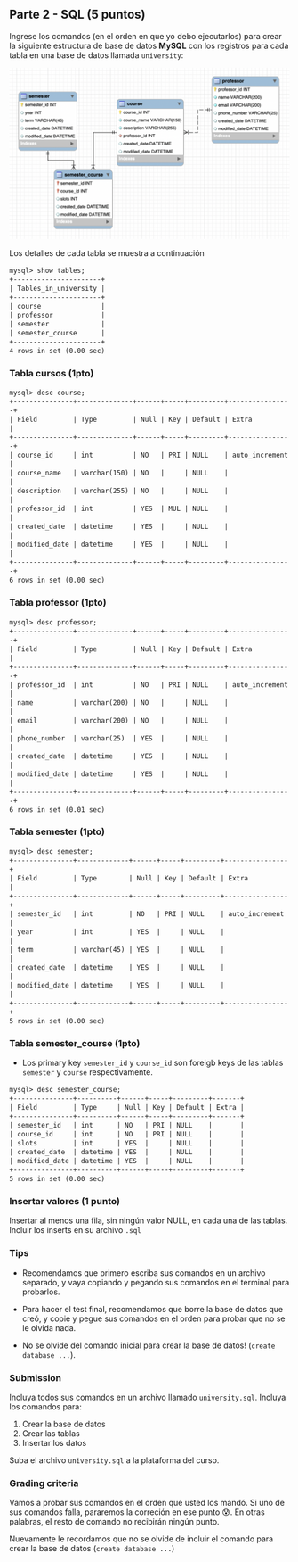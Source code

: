 ## Parte 2 - SQL (5 puntos)

Ingrese los comandos (en el orden en que yo debo ejecutarlos) para crear la siguiente estructura de base de datos **MySQL** con los registros para cada tabla en una base de datos llamada `university`:

![](./bd.png)

Los detalles de cada tabla se muestra a continuación

```
mysql> show tables;
+----------------------+
| Tables_in_university |
+----------------------+
| course               |
| professor            |
| semester             |
| semester_course      |
+----------------------+
4 rows in set (0.00 sec)
```

### Tabla cursos (1pto)

```
mysql> desc course;
+---------------+--------------+------+-----+---------+----------------+
| Field         | Type         | Null | Key | Default | Extra          |
+---------------+--------------+------+-----+---------+----------------+
| course_id     | int          | NO   | PRI | NULL    | auto_increment |
| course_name   | varchar(150) | NO   |     | NULL    |                |
| description   | varchar(255) | NO   |     | NULL    |                |
| professor_id  | int          | YES  | MUL | NULL    |                |
| created_date  | datetime     | YES  |     | NULL    |                |
| modified_date | datetime     | YES  |     | NULL    |                |
+---------------+--------------+------+-----+---------+----------------+
6 rows in set (0.00 sec)
```

### Tabla professor (1pto)

```
mysql> desc professor;
+---------------+--------------+------+-----+---------+----------------+
| Field         | Type         | Null | Key | Default | Extra          |
+---------------+--------------+------+-----+---------+----------------+
| professor_id  | int          | NO   | PRI | NULL    | auto_increment |
| name          | varchar(200) | NO   |     | NULL    |                |
| email         | varchar(200) | NO   |     | NULL    |                |
| phone_number  | varchar(25)  | YES  |     | NULL    |                |
| created_date  | datetime     | YES  |     | NULL    |                |
| modified_date | datetime     | YES  |     | NULL    |                |
+---------------+--------------+------+-----+---------+----------------+
6 rows in set (0.01 sec)
```

### Tabla semester (1pto)

```
mysql> desc semester;
+---------------+-------------+------+-----+---------+----------------+
| Field         | Type        | Null | Key | Default | Extra          |
+---------------+-------------+------+-----+---------+----------------+
| semester_id   | int         | NO   | PRI | NULL    | auto_increment |
| year          | int         | YES  |     | NULL    |                |
| term          | varchar(45) | YES  |     | NULL    |                |
| created_date  | datetime    | YES  |     | NULL    |                |
| modified_date | datetime    | YES  |     | NULL    |                |
+---------------+-------------+------+-----+---------+----------------+
5 rows in set (0.00 sec)
```

### Tabla semester_course (1pto)

- Los primary key `semester_id` y `course_id` son foreigb keys de las tablas `semester` y `course` respectivamente.

```
mysql> desc semester_course;
+---------------+----------+------+-----+---------+-------+
| Field         | Type     | Null | Key | Default | Extra |
+---------------+----------+------+-----+---------+-------+
| semester_id   | int      | NO   | PRI | NULL    |       |
| course_id     | int      | NO   | PRI | NULL    |       |
| slots         | int      | YES  |     | NULL    |       |
| created_date  | datetime | YES  |     | NULL    |       |
| modified_date | datetime | YES  |     | NULL    |       |
+---------------+----------+------+-----+---------+-------+
5 rows in set (0.00 sec)
```

### Insertar valores (1 punto)

Insertar al menos una fila, sin ningún valor NULL, en cada una de las tablas. Incluir los inserts en su archivo `.sql` 


### Tips

- Recomendamos que primero escriba sus comandos en un archivo separado, y vaya copiando y pegando sus comandos en el terminal para probarlos.

- Para hacer el test final, recomendamos que borre la base de datos que creó, y copie y pegue sus comandos en el orden para probar que no se le olvida nada.

- No se olvide del comando inicial para crear la base de datos! (`create database ...`).

### Submission

Incluya todos sus comandos en un archivo llamado `university.sql`. Incluya los comandos para:

1. Crear la base de datos
2. Crear las tablas
3. Insertar los datos

Suba el archivo `university.sql` a la plataforma del curso.

### Grading criteria

Vamos a probar sus comandos en el orden que usted los mandó. Si uno de sus comandos falla, pararemos la correción en ese punto 😰. En otras palabras, el resto de comando no recibirán ningún punto.

Nuevamente le recordamos que no se olvide de incluir el comando para crear la base de datos (`create database ...`)
